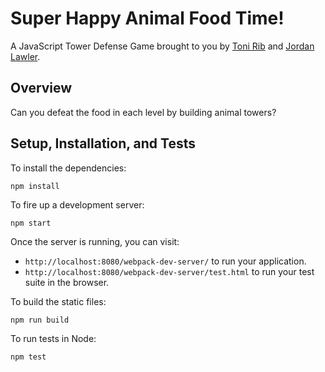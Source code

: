 # Super Happy Animal Food Time!

A JavaScript Tower Defense Game brought to you by [Toni Rib](https://github.com/ToniRib) and [Jordan Lawler](https://github.com/Jlawlzz).

## Overview

Can you defeat the food in each level by building animal towers?

## Setup, Installation, and Tests

To install the dependencies:

```
npm install
```

To fire up a development server:

```
npm start
```

Once the server is running, you can visit:

* `http://localhost:8080/webpack-dev-server/` to run your application.
* `http://localhost:8080/webpack-dev-server/test.html` to run your test suite in the browser.

To build the static files:

```js
npm run build
```

To run tests in Node:

```js
npm test
```
